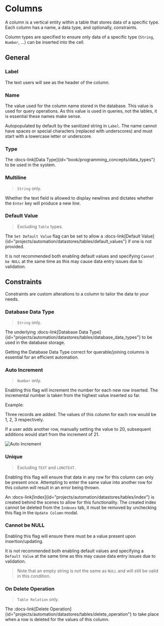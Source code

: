 # Columns
A column is a vertical entity within a table that stores data of a specific type. Each column has a name, a data type, and optionally, constraints.

Column types are specified to ensure only data of a specific type (`String`, `Number`, ...) can be inserted into the cell.

## General

### Label
The text users will see as the header of the column.

### Name
The value used for the column name stored in the database. This value is used for query operations. As this value is used in queries, not the lables, it is essential these names make sense.

Autopopulated by default by the sanitized string in `Label`. The name cannot have spaces or special characters (replaced with underscores) and must start with a lowercase letter or underscore.

### Type
The :docs-link[Data Type]{id="book/programming_concepts/data_types"} to be used in the system.

### Multiline
> `String` only.

Whether the text field is allowed to display newlines and dictates whether the `Enter` key will produce a new line.

### Default Value
> Excluding `Table` types.

The `Set Default Value` flag can be set to allow a :docs-link[Default Value]{id="projects/automation/datastores/tables/default_values"} if one is not provided.

It is not recommended both enabling default values and specifying `Cannot be NULL` at the same time as this may cause data entry issues due to validation.

## Constraints

Constraints are custom alterations to a column to tailor the data to your needs.

### Database Data Type
> `String` only.

The underlying :docs-link[Database Data Type]{id="projects/automation/datastores/tables/database_data_types"} to be used in the database storage.

Getting the Database Data Type correct for querable/joining columns is essential for an efficient automation.

### Auto Increment
> `Number` only.

Enabling this flag will increment the number for each new row inserted. The incremental number is taken from the highest value inserted so far.

Example:

Three records are added. The values of this column for each row would be 1, 2, 3 respectively.

If a user adds another row, manually setting the value to 20, subsequent additions would start from the increment of 21.

![Auto Increment](/src/assets/auto_increment.gif)

### Unique
> Excluding `TEXT` and `LONGTEXT`.

Enabling this flag will ensure that data in any row for this column can only be present once. Attempting to enter the same value into another row for this column will result in an error being thrown.

An :docs-link[Index]{id="projects/automation/datastores/tables/index"} is created behind the scenes to allow for this functionality. The created index cannot be deleted from the `Indexes` tab, it must be removed by unchecking this flag in the `Update Column` modal.

### Cannot be NULL
Enabling this flag will ensure there must be a value present upon insertion/updating.

It is not recommended both enabling default values and specifying a `Default Value` at the same time as this may cause data entry issues due to validation.

> Note that an empty string is not the same as `NULL` and will still be valid in this condition.

### On Delete Operation
> `Table Relation` only.

The :docs-link[Delete Operation]{id="projects/automation/datastores/tables/delete_operation"} to take place when a row is deleted for the values of this column.

